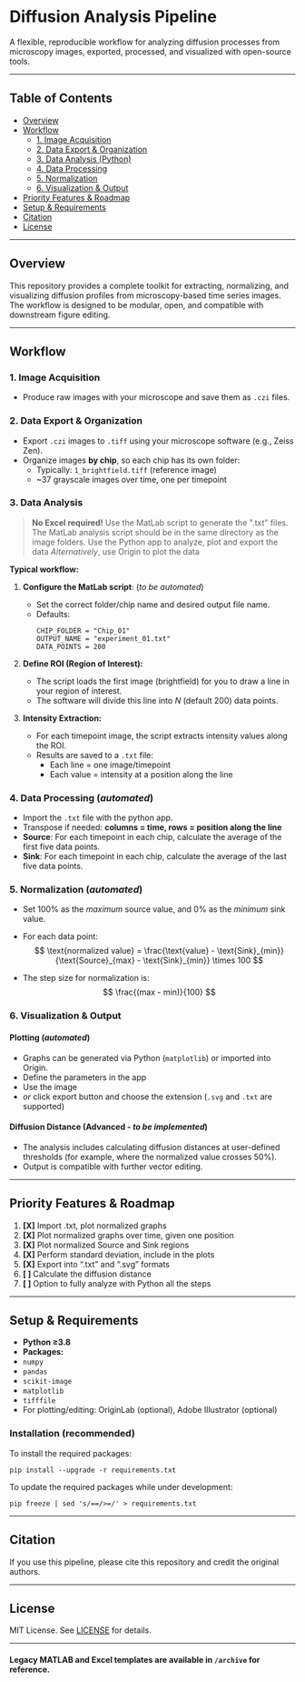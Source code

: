 # Diffusion Analysis Pipeline

A flexible, reproducible workflow for analyzing diffusion processes from microscopy images, exported, processed, and visualized with open-source tools.

---

## Table of Contents

- [Overview](#overview)
- [Workflow](#workflow)
  - [1. Image Acquisition](#1-image-acquisition)
  - [2. Data Export & Organization](#2-data-export--organization)
  - [3. Data Analysis (Python)](#3-data-analysis-python)
  - [4. Data Processing](#4-data-processing)
  - [5. Normalization](#5-normalization)
  - [6. Visualization & Output](#6-visualization--output)
- [Priority Features & Roadmap](#priority-features--roadmap)
- [Setup & Requirements](#setup--requirements)
- [Citation](#citation)
- [License](#license)

---

## Overview

This repository provides a complete toolkit for extracting, normalizing, and visualizing diffusion profiles from microscopy-based time series images. The workflow is designed to be modular, open, and compatible with downstream figure editing.

---

## Workflow

### 1. Image Acquisition

- Produce raw images with your microscope and save them as `.czi` files.

### 2. Data Export & Organization

- Export `.czi` images to `.tiff` using your microscope software (e.g., Zeiss Zen).
- Organize images **by chip**, so each chip has its own folder:
  - Typically: `1_brightfield.tiff` (reference image)
  - ~37 grayscale images over time, one per timepoint

### 3. Data Analysis

> **No Excel required!**
> Use the MatLab script to generate the ".txt" files. The MatLab analysis script should be in the same directory as the image folders.
> Use the Python app to analyze, plot and export the data
> _Alternatively_, use Origin to plot the data

**Typical workflow:**

1. **Configure the MatLab script**: (_to be automated_)
   - Set the correct folder/chip name and desired output file name.
   - Defaults:
     ```
     CHIP_FOLDER = "Chip_01"
     OUTPUT_NAME = "experiment_01.txt"
     DATA_POINTS = 200
     ```

2. **Define ROI (Region of Interest):**
   - The script loads the first image (brightfield) for you to draw a line in your region of interest.
   - The software will divide this line into *N* (default 200) data points.

3. **Intensity Extraction:**
   - For each timepoint image, the script extracts intensity values along the ROI.
   - Results are saved to a `.txt` file:
     - Each line = one image/timepoint
     - Each value = intensity at a position along the line

### 4. Data Processing (*automated*)

- Import the `.txt` file with the python app.
- Transpose if needed: **columns = time, rows = position along the line**
- **Source**: For each timepoint in each chip, calculate the average of the first five data points.
- **Sink**: For each timepoint in each chip, calculate the average of the last five data points.

### 5. Normalization (*automated*)

- Set 100% as the *maximum* source value, and 0% as the *minimum* sink value.
- For each data point:
    $$
    \text{normalized value} = \frac{\text{value} - \text{Sink}_{min}}{\text{Source}_{max} - \text{Sink}_{min}} \times 100
    $$

- The step size for normalization is:
    $$
    \frac{(max - min)}{100}
    $$

### 6. Visualization & Output

#### Plotting (*automated*)

- Graphs can be generated via Python (`matplotlib`) or imported into Origin.
- Define the parameters in the app
- Use the image
- _or_ click export button and choose the extension (`.svg` and `.txt` are supported)

#### Diffusion Distance (Advanced - _to be implemented_)

- The analysis includes calculating diffusion distances at user-defined thresholds (for example, where the normalized value crosses 50%).
- Output is compatible with further vector editing.

---

## Priority Features & Roadmap
1. **[X]**  Import .txt, plot normalized graphs
2. **[X]**  Plot normalized graphs over time, given one position
3. **[X]**  Plot normalized Source and Sink regions
4. **[X]**  Perform standard deviation, include in the plots
5. **[X]**  Export into “.txt” and “.svg” formats
6. **[ ]**  Calculate the diffusion distance
7. **[ ]**  Option to fully analyze with Python all the steps

---

## Setup & Requirements

- **Python ≥3.8**
- **Packages:**
- `numpy`
- `pandas`
- `scikit-image`
- `matplotlib`
- `tifffile`
- For plotting/editing: OriginLab (optional), Adobe Illustrator (optional)

### Installation (recommended)
To install the required packages:
```
pip install --upgrade -r requirements.txt
```
To update the required packages while under development:
```
pip freeze | sed 's/==/>=/' > requirements.txt
```

---

## Citation

If you use this pipeline, please cite this repository and credit the original authors.

---

## License

MIT License. See [LICENSE](LICENSE) for details.

---

#### Legacy MATLAB and Excel templates are available in `/archive` for reference.
